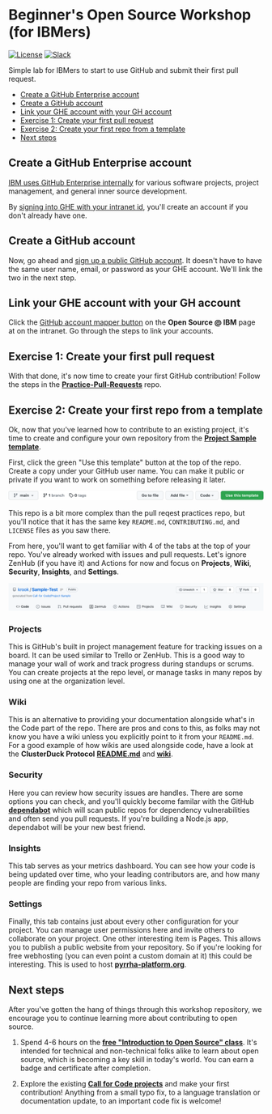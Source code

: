 # Beginner's Open Source Workshop (for IBMers)

[![License](https://img.shields.io/badge/License-Apache2-blue.svg)](https://www.apache.org/licenses/LICENSE-2.0) [![Slack](https://img.shields.io/static/v1?label=Community&message=%23open-source-general&color=blue)](https://callforcode.org/slack)

Simple lab for IBMers to start to use GitHub and submit their first pull request.

- [Create a GitHub Enterprise account](#create-a-github-enterprise-account)
- [Create a GitHub account](#create-a-github-account)
- [Link your GHE account with your GH account](#link-your-ghe-account-with-your-gh-account)
- [Exercise 1: Create your first pull request](#exercise-1-create-your-first-pull-request)
- [Exercise 2: Create your first repo from a template](#exercise-2-create-your-first-repo-from-a-template)
- [Next steps](#next-steps)

## Create a GitHub Enterprise account

[IBM uses GitHub Enterprise internally](https://www.youtube.com/watch?v=4wbxxzDp98c) for various software projects, project management, and general inner source development.

By [signing into GHE with your intranet id](https://github.ibm.com/), you'll create an account if you don't already have one. 

## Create a GitHub account

Now, go ahead and [sign up a public GitHub account](https://github.com/signup). It doesn't have to have the same user name, email, or password as your GHE account. We'll link the two in the next step.

## Link your GHE account with your GH account

Click the [GitHub account mapper button](https://w3.ibm.com/developer/open-source/) on the **Open Source @ IBM** page at on the intranet. Go through the steps to link your accounts.

## Exercise 1: Create your first pull request

With that done, it's now time to create your first GitHub contribution! Follow the steps in the [**Practice-Pull-Requests**](https://github.com/Call-for-Code/Practice-Pull-Requests) repo.

## Exercise 2: Create your first repo from a template

Ok, now that you've learned how to contribute to an existing project, it's time to create and configure your own repository from the [**Project Sample template**](https://github.com/Call-for-Code/Project-Sample).

First, click the green "Use this template" button at the top of the repo. Create a copy under your GitHub user name. You can make it public or private if you want to work on something before releasing it later.

![Fix](img/template.png)

This repo is a bit more complex than the pull reqest practices repo, but you'll notice that it has the same key `README.md`, `CONTRIBUTING.md`, and `LICENSE` files as you saw there.

From here, you'll want to get familiar with 4 of the tabs at the top of your repo. You've already worked with issues and pull requests. Let's ignore ZenHub (if you have it) and Actions for now and focus on **Projects**, **Wiki**, **Security**, **Insights**, and **Settings**.

![Fix](img/tabs.png)

### Projects

This is GitHub's built in project management feature for tracking issues on a board. It can be used similar to Trello or ZenHub. This is a good way to manage your wall of work and track progress during standups or scrums. You can create projects at the repo level, or manage tasks in many repos by using one at the organization level.

### Wiki

This is an alternative to providing your documentation alongside what's in the Code part of the repo. There are pros and cons to this, as folks may not know you have a wiki unless you explicitly point to it from your `README.md`. For a good example of how wikis are used alongside code, have a look at the **ClusterDuck Protocol** [**README.md**](https://github.com/Call-for-Code/ClusterDuck-Protocol) and [**wiki**](https://github.com/Call-for-Code/ClusterDuck-Protocol/wiki).

### Security

Here you can review how security issues are handles. There are some options you can check, and you'll quickly become familar with the GitHub [**dependabot**](https://github.com/dependabot) which will scan public repos for dependency vulnerabilities and often send you pull requests. If you're building a Node.js app, dependabot will be your new best friend.

### Insights

This tab serves as your metrics dashboard. You can see how your code is being updated over time, who your leading contributors are, and how many people are finding your repo from various links.

### Settings

Finally, this tab contains just about every other configuration for your project. You can manage user permissions here and invite others to collaborate on your project. One other interesting item is Pages. This allows you to publish a public website from your repository. So if you're looking for free webhosting (you can even point a custom domain at it) this could be interesting. This is used to host [**pyrrha-platform.org**](https://github.com/Pyrrha-Platform/Pyrrha-Website).

## Next steps

After you've gotten the hang of things through this workshop repository, we encourage you to continue learning more about contributing to open source.

1. Spend 4-6 hours on the [**free "Introduction to Open Source" class**](https://cognitiveclass.ai/courses/introduction-to-open-source). It's intended for technical and non-technical folks alike to learn about open source, which is becoming a key skill in today's world. You can earn a badge and certificate after completion.

1. Explore the existing [**Call for Code projects**](https://github.com/Call-for-Code/Project-Catalog) and make your first contribution! Anything from a small typo fix, to a language translation or documentation update, to an important code fix is welcome!
